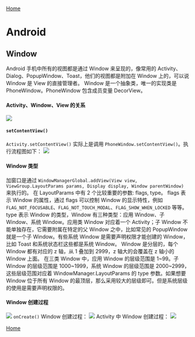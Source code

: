 [Home](../../README)

# Android

## Window
Android 手机中所有的视图都是通过 Window 来呈现的，像常用的 Activity、Dialog、PopupWindow、Toast，他们的视图都是附加在 Window 上的，可以说 Window 是 View 的直接管理者。
Window 是一个抽象类，唯一的实现类是 PhoneWindow。PhoneWindow 包含成员变量 DecorView。

#### Activity、Window、View 的关系
![](https://user-images.githubusercontent.com/8423120/46188266-ae8f6800-c31a-11e8-8bae-8550862f8881.png)

#### `setContentView()`
`Activity.setContentView()` 实际上是调用 `PhoneWindow.setContentView()`。执行流程图如下：
![](https://user-images.githubusercontent.com/8423120/46137177-afbd8800-c27b-11e8-93ee-5b11d975257b.png)

#### Window 类型
加窗口是通过 `WindowManagerGlobal.addView(View view, ViewGroup.LayoutParams params, Display display, Window parentWindow)` 来执行的。
在 LayoutParams 中有 2 个比较重要的参数: flags, type。
flags 表示 Window 的属性，通过 flags 可以控制 Window 的显示特性，例如 `FLAG_NOT_FOCUSABLE`、`FLAG_NOT_TOUCH_MODAL`、`FLAG_SHOW_WHEN_LOCKED` 等等。
type 表示 Window 的类型，Window 有三种类型：应用 Window、子 Window、系统 Window。应用类 Window 对应着一个 Activity；子 Window 不能单独存在，它需要附属在特定的父 Window 之中，比如常见的 PopupWindow 就是一个子 Window。有些系统 Window 是需要声明权限才能创建的 Window，比如 Toast 和系统状态栏这些都是系统 Window。
Window 是分层的，每个 Window 都有对应的 z 轴，从 1 叠加到 2999，z 轴大的会覆盖在 z 轴小的 Window 上面。
在三类 Window 中，应用 Window 的层级范围是 1~99。子 Window 的层级范围是 1000~1999，系统 Window 的层级范围是 2000~2999，这些层级范围对应着 WindowManager.LayoutParams 的 type 参数。如果想要 Window 位于所有 Window 的最顶层，那么采用较大的层级即可。但是系统层级的使用是需要声明权限的。

#### Window 创建过程
![](https://user-images.githubusercontent.com/8423120/46188121-d205e300-c319-11e8-958b-bb39c2d12d01.png)
`onCreate()` Window 创建过程：
![](https://user-images.githubusercontent.com/8423120/46188193-3fb20f00-c31a-11e8-9528-5c17adfdede0.png)
Activity 中 Window 创建过程：
![](https://user-images.githubusercontent.com/8423120/46188242-915a9980-c31a-11e8-8244-57ce3255c2e6.png)


[Home](../../README)